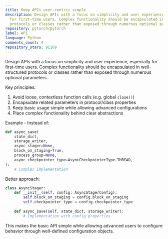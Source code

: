 ```yaml
---
title: Keep APIs user-centric simple
description: Design APIs with a focus on simplicity and user experience, especially
  for first-time users. Complex functionality should be encapsulated in well-structured
  protocols or classes rather than exposed through numerous optional parameters.
repository: pytorch/pytorch
label: API
language: Python
comments_count: 4
repository_stars: 91169
---
```


Design APIs with a focus on simplicity and user experience, especially for first-time users. Complex functionality should be encapsulated in well-structured protocols or classes rather than exposed through numerous optional parameters.

Key principles:
1. Avoid loose, contextless function calls (e.g. global `close()`)
2. Encapsulate related parameters in protocol/class properties
3. Keep basic usage simple while allowing advanced configurations
4. Place complex functionality behind clear abstractions

Example - Instead of:
```python
def async_save(
    state_dict,
    storage_writer,
    async_stager=None,
    block_on_staging=True,
    process_group=None,
    async_checkpointer_type=AsyncCheckpointerType.THREAD,
):
    # Complex implementation
```

Better approach:
```python
class AsyncStager:
    def __init__(self, config: AsyncStagerConfig):
        self.block_on_staging = config.block_on_staging
        self.checkpointer_type = config.checkpointer_type
        
    def async_save(self, state_dict, storage_writer):
        # Implementation with config properties
```

This makes the basic API simple while allowing advanced users to configure behavior through well-defined configuration objects.
